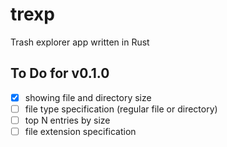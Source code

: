 # trexp
Trash explorer app written in Rust

## To Do for v0.1.0
- [x] showing file and directory size
- [ ] file type specification (regular file or directory)
- [ ] top N entries by size
- [ ] file extension specification
